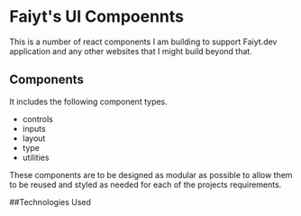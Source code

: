 # Faiyt's UI Compoennts

This is a number of react components I am building to support Faiyt.dev application and any other 
websites that I might build beyond that. 

## Components
It includes the following component types. 
- controls
- inputs
- layout
- type
- utilities


These components are to be designed as modular as possible to allow
them to be reused and styled as needed for each of the projects requirements. 


##Technologies Used
